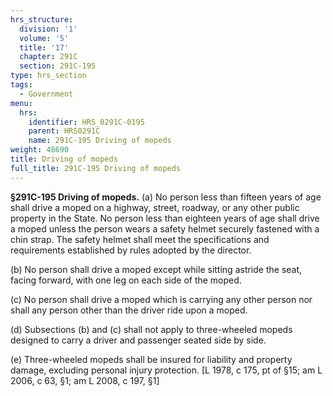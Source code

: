 ```yaml
---
hrs_structure:
  division: '1'
  volume: '5'
  title: '17'
  chapter: 291C
  section: 291C-195
type: hrs_section
tags:
  - Government
menu:
  hrs:
    identifier: HRS_0291C-0195
    parent: HRS0291C
    name: 291C-195 Driving of mopeds
weight: 48690
title: Driving of mopeds
full_title: 291C-195 Driving of mopeds
---
```

**§291C-195 Driving of mopeds.** (a) No person less than fifteen years of age shall drive a moped on a highway, street, roadway, or any other public property in the State. No person less than eighteen years of age shall drive a moped unless the person wears a safety helmet securely fastened with a chin strap. The safety helmet shall meet the specifications and requirements established by rules adopted by the director.

(b) No person shall drive a moped except while sitting astride the seat, facing forward, with one leg on each side of the moped.

(c) No person shall drive a moped which is carrying any other person nor shall any person other than the driver ride upon a moped.

(d) Subsections (b) and (c) shall not apply to three-wheeled mopeds designed to carry a driver and passenger seated side by side.

(e) Three-wheeled mopeds shall be insured for liability and property damage, excluding personal injury protection. [L 1978, c 175, pt of §15; am L 2006, c 63, §1; am L 2008, c 197, §1]